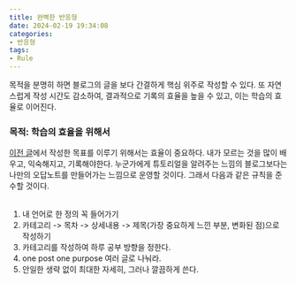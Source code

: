 ```yaml
---
title: 완벽한 반응형
date: 2024-02-19 19:34:08
categories:
- 반응형
tags:
- Rule
---
```


목적을 분명히 하면 블로그의 글을 보다 간결하게 핵심 위주로 작성할 수 있다. 또 자연스럽게 작성 시간도 감소하여, 결과적으로 기록의 효율을 높을 수 있고, 이는 학습의 효율로 이어진다.

### 목적: 학습의 효율을 위해서


[이전 글](https://jun3047.github.io/plan/2022/06/29/goalSet)에서 작성한 목표를 이루기 위해서는 효율이 중요하다. 내가 모르는 것을 많이 배우고, 익숙해지고, 기록해야한다. 누군가에게 튜토리얼을 알려주는 느낌의 블로그보다는 나만의 오답노트를 만들어가는 느낌으로 운영할 것이다. 그래서 다음과 같은 규칙을 준수할 것이다.
<br><br>

1. 내 언어로 한 정의 꼭 들어가기
2. 카테고리 -> 목차 -> 상세내용 -> 제목(가장 중요하게 느낀 부분, 변화된 점)으로 작성하기
3. 카테고리를 작성하여 하루 공부 방향을 정한다.
4. one post one purpose 여러 글로 나눠라.
5. 안일한 생략 없이 최대한 자세히, 그러나 깔끔하게 쓴다.